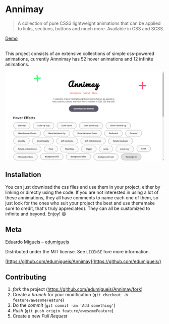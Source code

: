 
 # Annimay
> A collection of pure CSS3 lightweight animations that can be applied to links, sections, buttons and much more. Available in CSS and SCSS.

[Demo](https://google.com)

<br />
This project consists of an extensive collections of simple css-powered animations, currently Annnimay has 52 hover animations and 12 infinite animations.

![](./src/header.png)

## Installation

You can just download the css files and use them in your project, either by linking or directly using the code. If you are not interested in using a lot of these annimations, they all have comments to name each one of them, so just look for the ones who suit your project the best and use them(make sure to credit, that's truly appreciated). They can all be customized to infinite and beyond. Enjoy! :smile:

## Meta

Eduardo Migueis – [edumigueis](https://www.linkedin.com/in/edumigueis/)

Distributed under the MIT license. See `LICENSE` fore more information.

[https://github.com/edumigueis/Annimay](https://github.com/edumigueis/)

## Contributing

1. _fork_ the project (<https://github.com/edumigueis/Annimay/fork>)
2. Create a _branch_ for your modification (`git checkout -b feature/awesomeFeature`)
3. Do the _commit_ (`git commit -am 'Add something'`)
4. _Push_ (`git push origin feature/awesomeFeature`)
5. Create a new _Pull Request_
